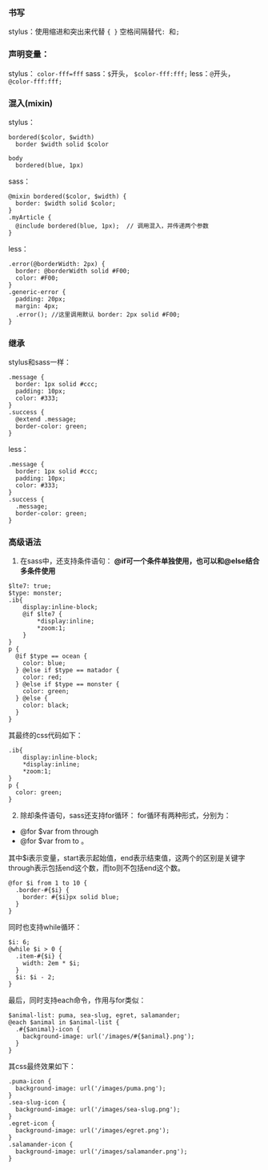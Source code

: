 ### 书写
stylus：使用缩进和突出来代替 `{ }` 空格间隔替代`: `和`;`

### 声明变量：
stylus： `color-fff=fff`
sass：`$`开头， `$color-fff:fff;`
less：`@`开头， `@color-fff:fff;`

### 混入(mixin)
stylus：

```
bordered($color, $width)
  border $width solid $color

body
  bordered(blue, 1px)
```

sass：
```
@mixin bordered($color, $width) {
  border: $width solid $color;
}
.myArticle {
  @include bordered(blue, 1px);  // 调用混入，并传递两个参数
}
```

less：
```
.error(@borderWidth: 2px) {
  border: @borderWidth solid #F00;
  color: #F00;
}
.generic-error {
  padding: 20px;
  margin: 4px;
  .error(); //这里调用默认 border: 2px solid #F00;
}
```

### 继承
stylus和sass一样：

```
.message {
  border: 1px solid #ccc;
  padding: 10px;
  color: #333;
}
.success {
  @extend .message;
  border-color: green;
}
```
less：
```
.message {
  border: 1px solid #ccc;
  padding: 10px;
  color: #333;
}
.success {
  .message;
  border-color: green;
}
```

### 高级语法
1. 在sass中，还支持条件语句：
   **@if可一个条件单独使用，也可以和@else结合多条件使用**
```
$lte7: true;
$type: monster;
.ib{
    display:inline-block;
    @if $lte7 {
        *display:inline;
        *zoom:1;
    }
}
p {
  @if $type == ocean {
    color: blue;
  } @else if $type == matador {
    color: red;
  } @else if $type == monster {
    color: green;
  } @else {
    color: black;
  }
}
```
其最终的css代码如下：
```
.ib{
    display:inline-block;
    *display:inline;
    *zoom:1;
}
p {
  color: green; 
}
```
2. 除却条件语句，sass还支持for循环：
for循环有两种形式，分别为：
* @for $var from <start> through <end>
* @for $var from <start> to <end>。

其中$i表示变量，start表示起始值，end表示结束值，这两个的区别是关键字through表示包括end这个数，而to则不包括end这个数。
```
@for $i from 1 to 10 {
  .border-#{$i} {
    border: #{$i}px solid blue;
  }
}
```
同时也支持while循环：
```
$i: 6;
@while $i > 0 {
  .item-#{$i} {
    width: 2em * $i;
  }
  $i: $i - 2;
}
```
最后，同时支持each命令，作用与for类似：
```
$animal-list: puma, sea-slug, egret, salamander;
@each $animal in $animal-list {
  .#{$animal}-icon {
    background-image: url('/images/#{$animal}.png');
  }
}
```
其css最终效果如下：
```
.puma-icon {
  background-image: url('/images/puma.png'); 
}
.sea-slug-icon {
  background-image: url('/images/sea-slug.png'); 
}
.egret-icon {
  background-image: url('/images/egret.png'); 
}
.salamander-icon {
  background-image: url('/images/salamander.png'); 
}
```